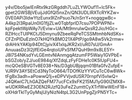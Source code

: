 y4v/Dbo5jwIEnRtx9kzGRgddh7LuZLYWOuf11+lc5Fk=
gpet2GWSBjVEuijJdGfQI5nxZn/QN3UDLIRXTcRYKZw=
0VE0APi3IdwYtzEunx9IZnPsuo7k/nSrrY+nogqgwBc=
A4kp2l3RpaUn0IG1fjjZLw0TqbfprlD7csu7POPWPNI=
kpFpektWpWAy7i/Eviw+UA/Mt9mrulwQxsR2Jio/HGc=
RZIHccTUlPKCtJ5Dmynu9ZbeeRqPeTCSSMtmhbNdSKs=
CFZnPlDuEzlnO7kHQYkBMO21X4PtP/go9A8w5Vk2rmw=
drAHrkYAKlp94DtCjyivX41xIqJKR2xI/uR07sU/GmA=
AnuuasDz3I2jlfEiGe4rqtoiUPxSfM7QuH9m9x8LE5Y=
J8l7S4NKsdYvLGEmtvNlAnmgqAtzumFP5Waiy1GVPbE=
bSGZob/yZJ/uoE984q/XfZdqLzFyFDHe1c0K5lUpFU4=
mcQOeSBVGTv8E038+Ns/D3gbUBjqqm01BfaGfvZufpE=
VJR9V3AYSEtCd3NyToO664/TDOfKIzYYVCuTcC6w8Wk=
tFgBx3adh+aPowwQ1j+eDPVVjvdUSR70rnpfVi5vlwQ=
J4QKwiC7LhGAZQeFM77ucFCx9xFK215MJ1yG90IZMX8=
wUDKRRwEZ3OEN2RJzfQ3uFeZ2umttCyXTrfWwWEnF18=
oXHdrTklTyGyMsjU/yNizN4tpL3G2UnPpgZjrPN5YTc=
